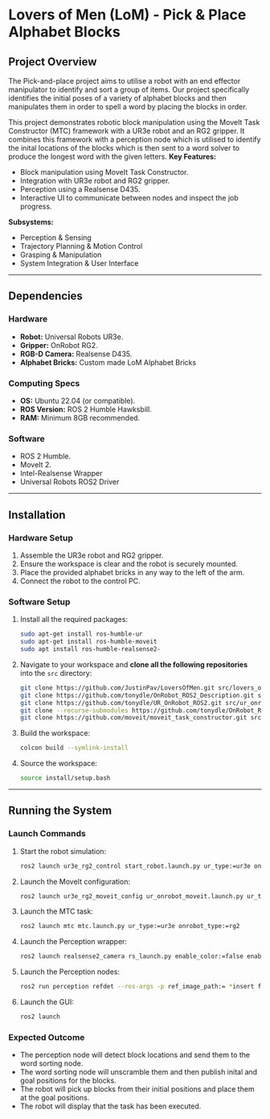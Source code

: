 # Lovers of Men (LoM) - Pick & Place Alphabet Blocks

## Project Overview
The Pick-and-place project aims to utilise a robot with an end effector manipulator to identify and sort a group of items. Our project specifically identifies the initial poses of a variety of alphabet blocks and then manipulates them in order to spell a word by placing the blocks in order.

This project demonstrates robotic block manipulation using the MoveIt Task Constructor (MTC) framework with a UR3e robot and an RG2 gripper. It combines this framework with a perception node which is utilised to identify the inital locations of the blocks which is then sent to a word solver to produce the longest word with the given letters.
**Key Features:**
- Block manipulation using MoveIt Task Constructor.
- Integration with UR3e robot and RG2 gripper.
- Perception using a Realsense D435.
- Interactive UI to communicate between nodes and inspect the job progress.

**Subsystems:**
- Perception & Sensing
- Trajectory Planning & Motion Control 
- Grasping & Manipulation 
- System Integration & User Interface 

---

## Dependencies

### Hardware
- **Robot:** Universal Robots UR3e.
- **Gripper:** OnRobot RG2.
- **RGB-D Camera:** Realsense D435.
- **Alphabet Bricks:** Custom made LoM Alphabet Bricks

### Computing Specs
- **OS:** Ubuntu 22.04 (or compatible).
- **ROS Version:** ROS 2 Humble Hawksbill.
- **RAM:** Minimum 8GB recommended.

### Software
- ROS 2 Humble.
- MoveIt 2.
- Intel-Realsense Wrapper
- Universal Robots ROS2 Driver

---

## Installation

### Hardware Setup
1. Assemble the UR3e robot and RG2 gripper.
2. Ensure the workspace is clear and the robot is securely mounted.
3. Place the provided alphabet bricks in any way to the left of the arm.
4. Connect the robot to the control PC.

### Software Setup
1. Install all the required packages:
   ```bash
   sudo apt-get install ros-humble-ur
   sudo apt-get install ros-humble-moveit
   sudo apt install ros-humble-realsense2-
   ```

2. Navigate to your workspace and **clone all the following repositories** into the `src` directory:
   ```bash
   git clone https://github.com/JustinPav/LoversOfMen.git src/lovers_of_men
   git clone https://github.com/tonydle/OnRobot_ROS2_Description.git src/onrobot_description
   git clone https://github.com/tonydle/UR_OnRobot_ROS2.git src/ur_onrobot
   git clone --recurse-submodules https://github.com/tonydle/OnRobot_ROS2_Driver.git src/onrobot_driver
   git clone https://github.com/moveit/moveit_task_constructor.git src/moveit_task_constructor
   ```
3. Build the workspace:
   ```bash
   colcon build --symlink-install
   ```
4. Source the workspace:
   ```bash
   source install/setup.bash
   ```

---

## Running the System

### Launch Commands
1. Start the robot simulation:
   ```bash
   ros2 launch ur3e_rg2_control start_robot.launch.py ur_type:=ur3e onrobot_type:=rg2 robot_ip:=<robot_ip_here>
   ```
2. Launch the MoveIt configuration:
   ```bash
   ros2 launch ur3e_rg2_moveit_config ur_onrobot_moveit.launch.py ur_type:=ur3e onrobot_type:=rg2
   ```
3. Launch the MTC task:
   ```bash
   ros2 launch mtc mtc.launch.py ur_type:=ur3e onrobot_type:=rg2
   ```
4. Launch the Perception wrapper:
    ```bash
   ros2 launch realsense2_camera rs_launch.py enable_color:=false enable_infra1:=true enable_infra1:=false enable_depth:=true
   ```
5. Launch the Perception nodes:
    ```bash
   ros2 run perception refdet --ros-args -p ref_image_path:= *insert file path and file type here*
   ```
6. Launch the GUI:
    ```bash
   ros2 launch 
   ```

### Expected Outcome
- The perception node will detect block locations and send them to the word sorting node.
- The word sorting node will unscramble them and then publish inital and goal positions for the blocks.
- The robot will pick up blocks from their initial positions and place them at the goal positions.
- The robot will display that the task has been executed.
